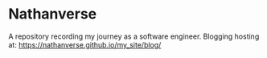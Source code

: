 # Nathanverse
A repository recording my journey as a software engineer. Blogging hosting at: https://nathanverse.github.io/my_site/blog/
